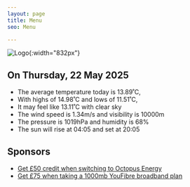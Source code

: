 ```yaml
---
layout: page
title: Menu
seo: Menu

---
```


![Logo](/images/logo.jpg){:width="832px"}

<!-- weather_marker starts -->
## On Thursday, 22 May 2025

- The average temperature today is 13.89˚C,
- With highs of 14.98˚C and lows of 11.51˚C,
- It may feel like 13.11˚C with clear sky
- The wind speed is 1.34m/s and visibility is 10000m
- The pressure is 1019hPa and humidity is 68%
- The sun will rise at 04:05 and set at 20:05

<!-- weather_marker ends -->

## Sponsors

- [Get £50 credit when switching to Octopus Energy](https://bit.ly/3oD1nnS)
- [Get £75 when taking a 1000mb YouFibre broadband plan](https://aklam.io/91zWhU?)
